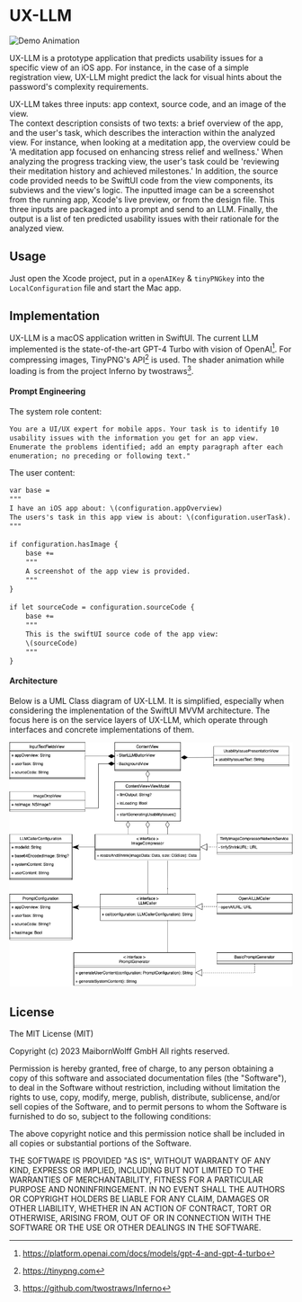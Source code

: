 # UX-LLM

![Demo Animation](ReadMeResources/Demo.gif)

UX-LLM is a prototype application that predicts usability issues for a specific view of an iOS app. For instance, in the case of a simple registration view, UX-LLM might predict the lack for visual hints about the password's complexity requirements. 

UX-LLM takes three inputs: app context, source code, and an image of the view.    
The context description consists of two texts: a brief overview of the app, and the user's task, which describes the interaction within the analyzed view. For instance, when looking at a meditation app, the overview could be 'A meditation app focused on enhancing stress relief and wellness.' When analyzing the progress tracking view, the user's task could be 'reviewing their meditation history and achieved milestones.'
In addition, the source code provided needs to be SwiftUI code from the view components, its subviews and the view's logic. 
The inputted image can be a screenshot from the running app, Xcode's live preview, or from the design file.
This three inputs are packaged into a prompt and send to an LLM.
Finally, the output is a list of ten predicted usability issues with their rationale for the analyzed view.

## Usage
Just open the Xcode project, put in a ```openAIKey``` & ```tinyPNGkey``` into the ```LocalConfiguration``` file and start the Mac app.

## Implementation
UX-LLM is a macOS application written in SwiftUI. The current LLM implemented is the state-of-the-art GPT-4 Turbo with vision of OpenAI[^1]. For compressing images, TinyPNG's API[^2] is used. The shader animation while loading is from the project Inferno by twostraws[^3].

#### Prompt Engineering
The system role content:

```
You are a UI/UX expert for mobile apps. Your task is to identify 10 usability issues with the information you get for an app view.
Enumerate the problems identified; add an empty paragraph after each enumeration; no preceding or following text."
```

The user content:
```
var base = 
"""
I have an iOS app about: \(configuration.appOverview)
The users's task in this app view is about: \(configuration.userTask).
"""

if configuration.hasImage {
    base +=
    """
    A screenshot of the app view is provided.
    """
}
        
if let sourceCode = configuration.sourceCode {
    base += 
    """
    This is the swiftUI source code of the app view:
    \(sourceCode)
    """
}
```

[^1]: https://platform.openai.com/docs/models/gpt-4-and-gpt-4-turbo
[^2]: https://tinypng.com
[^3]: https://github.com/twostraws/Inferno

#### Architecture 

Below is a UML Class diagram of UX-LLM. It is simplified, especially when considering the implenentation of the SwiftUI MVVM architecture. The focus here is on the service layers of UX-LLM, which operate through interfaces and concrete implementations of them.

![UML Class Diagram](ReadMeResources/ClassDiagram.png)

## License
 
The MIT License (MIT)

Copyright (c) 2023 MaibornWolff GmbH All rights reserved.

Permission is hereby granted, free of charge, to any person obtaining a copy of this software and associated documentation files (the "Software"), to deal in the Software without restriction, including without limitation the rights to use, copy, modify, merge, publish, distribute, sublicense, and/or sell copies of the Software, and to permit persons to whom the Software is furnished to do so, subject to the following conditions:

The above copyright notice and this permission notice shall be included in all copies or substantial portions of the Software.

THE SOFTWARE IS PROVIDED "AS IS", WITHOUT WARRANTY OF ANY KIND, EXPRESS OR IMPLIED, INCLUDING BUT NOT LIMITED TO THE WARRANTIES OF MERCHANTABILITY, FITNESS FOR A PARTICULAR PURPOSE AND NONINFRINGEMENT. IN NO EVENT SHALL THE AUTHORS OR COPYRIGHT HOLDERS BE LIABLE FOR ANY CLAIM, DAMAGES OR OTHER LIABILITY, WHETHER IN AN ACTION OF CONTRACT, TORT OR OTHERWISE, ARISING FROM, OUT OF OR IN CONNECTION WITH THE SOFTWARE OR THE USE OR OTHER DEALINGS IN THE SOFTWARE.
